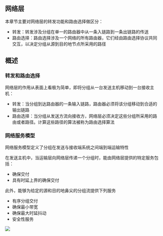 ## 网络层

本章节主要对网络层的转发功能和路由选择做区分：

- 转发：转发涉及分组在单一的路由器中从一条入链路到一条出链路的传送
- 路由选择：路由选择涉及一个网络的所有路由器，它们经由路由选择协议共同交互，以决定分组从源到目的地节点所采用的路径

## 概述

### 转发和路由选择

网络层的作用从表面上看极为简单，即将分组从一台发送主机移动到一台接收主机：

- 转发：当分组到达路由器的一条输入链路，路由器必须将该分组移动到合适的输出链路
- 路由选择：当分组从发送方流向接收方，网络层必须决定这些分组所采用的路由或者路径。计算这些路径的算法被称为路由选择算法

### 网络服务模型

网络服务模型定义了分组在发送与接收端系统之间端到端运输特性

在发送主机中，当运输层向网络层传递一个分组时，能由网络层提供的特定服务包括：

- 确保交付
- 具有时延上界的确保交付

此外，能够为给定的源和目的地鼻尖的分组流提供下列服务

- 有序分组交付
- 确保最小带宽
- 确保最大时延抖动
- 安全性服务

![](https://raw.githubusercontent.com/howie6879/howie6879.github.io/img/pictures/20190623215423.png)